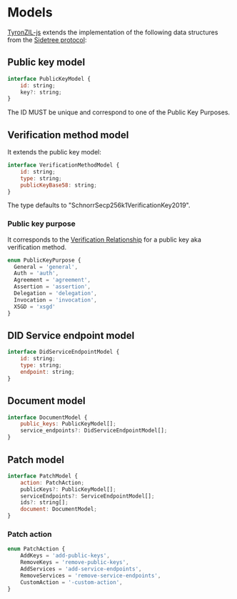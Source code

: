 # Models

[TyronZIL-js](https://github.com/julio-cabdu/tyronZIL-js) extends the implementation of the following data structures from the [Sidetree protocol](https://identity.foundation/sidetree/spec/):

## Public key model

```js
interface PublicKeyModel {
    id: string;
    key?: string;
}
```
The ID MUST be unique and correspond to one of the Public Key Purposes.

## Verification method model

It extends the public key model:

```js
interface VerificationMethodModel {
    id: string;
    type: string;
    publicKeyBase58: string;
}
```
The type defaults to "SchnorrSecp256k1VerificationKey2019".

### Public key purpose

It corresponds to the [Verification Relationship](../W3C-dids.md#verification-relationship) for a public key aka verification method.

```js
enum PublicKeyPurpose {
  General = 'general',
  Auth = 'auth',
  Agreement = 'agreement',
  Assertion = 'assertion',
  Delegation = 'delegation',
  Invocation = 'invocation',
  XSGD = 'xsgd'
}
```

## DID Service endpoint model

```js
interface DidServiceEndpointModel {
    id: string;
    type: string;
    endpoint: string;
}
```

## Document model

```js
interface DocumentModel {
    public_keys: PublicKeyModel[];
    service_endpoints?: DidServiceEndpointModel[];
}
```

## Patch model

```js
interface PatchModel {
    action: PatchAction;
    publicKeys?: PublicKeyModel[];
    serviceEndpoints?: ServiceEndpointModel[];
    ids?: string[];
    document: DocumentModel;
}
```

### Patch action

```js
enum PatchAction {
    AddKeys = 'add-public-keys',
    RemoveKeys = 'remove-public-keys',
    AddServices = 'add-service-endpoints',
    RemoveServices = 'remove-service-endpoints',
    CustomAction = '-custom-action',
}
```
